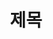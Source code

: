 ---
title: 제목
description: 설명
image: resource/1.png
categories: 카테고리 
publishdate: 2022-11-14
tags: [ tag1 ]
draft: true
---